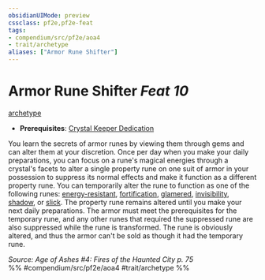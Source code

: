 ```yaml
---
obsidianUIMode: preview
cssclass: pf2e,pf2e-feat
tags:
- compendium/src/pf2e/aoa4
- trait/archetype
aliases: ["Armor Rune Shifter"]
---
```

# Armor Rune Shifter  *Feat 10*  
[archetype](rules/traits/archetype.md "Archetype Feat Trait")  

- **Prerequisites**: [Crystal Keeper Dedication](compendium/feats/crystal-keeper-dedication-aoa4.md)

You learn the secrets of armor runes by viewing them through gems and can alter them at your discretion. Once per day when you make your daily preparations, you can focus on a rune's magical energies through a crystal's facets to alter a single property rune on one suit of armor in your possession to suppress its normal effects and make it function as a different property rune. You can temporarily alter the rune to function as one of the following runes: [energy-resistant](compendium/equipment/items/energy-resistant.md), [fortification](compendium/equipment/items/fortification.md), [glamered](compendium/equipment/items/glamered.md), [invisibility](compendium/equipment/items/invisibility.md), [shadow](compendium/equipment/items/shadow.md), or [slick](compendium/equipment/items/slick.md). The property rune remains altered until you make your next daily preparations. The armor must meet the prerequisites for the temporary rune, and any other runes that required the suppressed rune are also suppressed while the rune is transformed. The rune is obviously altered, and thus the armor can't be sold as though it had the temporary rune.

*Source: Age of Ashes #4: Fires of the Haunted City p. 75*  
%% #compendium/src/pf2e/aoa4 #trait/archetype %%
